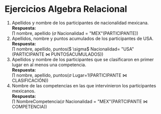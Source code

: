 # Ejercicios Algebra Relacional

1. Apellidos y nombre de los participantes de nacionalidad mexicana.
        <br/> **Respuesta:** <br/> $\prod$ nombre, apellido ($\sigma$ Nacionalidad = "MEX"(PARTICIPANTE))
2. Apellidos, nombre y puntos acumulados de los participantes de USA.
        <br/> **Respuesta:** <br/> $\prod$ nombre, apellido, puntos($ \sigma$ Nacionalidad= "USA"(PARTICIPANTE $\Join$ PUNTOSACUMULADOS))
3. Apellidos y nombre de los participantes que se clasificaron en primer lugar en al menos una competencia.
        <br/> **Respuesta:** <br/> $\prod$ nombre, apellido, puntos($\sigma$ Lugar=1(PARTICIPANTE $\Join$ CLASIFICACIÓN))
4. Nombre de las competencias en las que intervinieron los participantes mexicanos.
        <br/> **Respuesta:** <br/> $\prod$ NombreCompetencia($\sigma$ Nacionalidad = "MEX"(PARTCIPANTE $\Join$ COMPETENCIA))